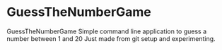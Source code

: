 # GuessTheNumberGame
GuessTheNumberGame
Simple command line application to guess a number between 1 and 20
Just made from git setup and experimenting.
